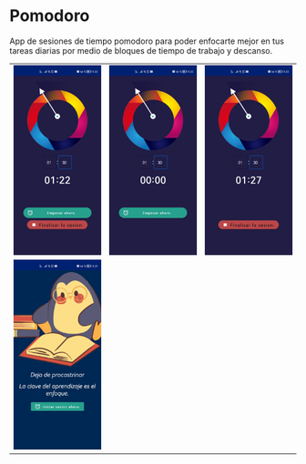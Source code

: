 # Pomodoro
App de sesiones de tiempo pomodoro para poder enfocarte mejor en tus tareas diarias por medio de bloques de tiempo de trabajo y descanso.


<table style="width:100%">
  <tr>
    <td>
	<a>
  		<img src="https://github.com/DavidRoberto02/Imagen/blob/main/286940831_1001752307373056_3130332498568016196_n.jpg">
	</a>
	</td>
    <td>
	<a>
  		<img src="https://github.com/DavidRoberto02/Imagen/blob/main/287175145_447204670116518_5969610807977896290_n.jpg">
	</a>
	</td>
    <td>
	<a>
  		<img src="https://github.com/DavidRoberto02/Imagen/blob/main/287665522_616411009417387_6317522290944210922_n.jpg">
	</a>
	</td>
  </tr>
  <tr>
    <td>
	<a>
  		<img src="https://github.com/DavidRoberto02/Imagen/blob/main/287932454_1215181645899676_7743040022383031099_n.jpg">
	</a>
	</td>
	<td>
	</a>
	</td>
   <td>
	</td>
  </tr>
</table>
</table>
